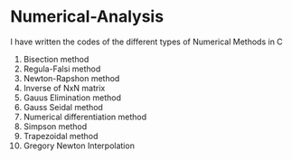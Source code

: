 # Numerical-Analysis
I have written the codes of the different types of Numerical Methods in C

1. Bisection method
2. Regula-Falsi method
3. Newton-Rapshon method
4. Inverse of NxN matrix
5. Gauus Elimination method
6. Gauss Seidal method
7. Numerical differentiation method
8. Simpson method
9. Trapezoidal method
10.  Gregory Newton Interpolation
